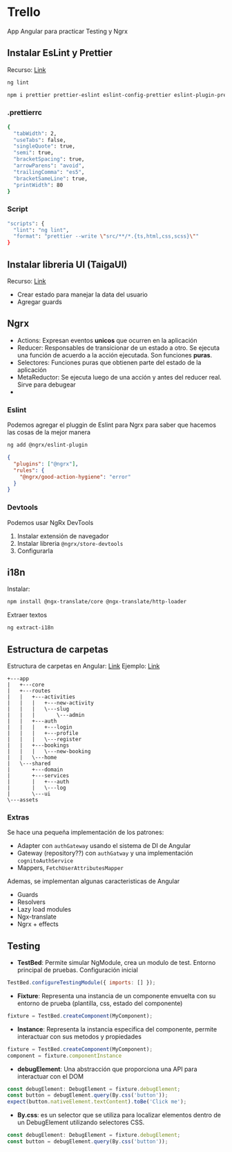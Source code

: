 # Trello

App Angular para practicar Testing y Ngrx

## Instalar EsLint y Prettier

Recurso: [Link](https://gist.github.com/bezael/5086db4bf7fd4655969a8da4e5ec1ab8)

```bash
ng lint
```

```bash
npm i prettier prettier-eslint eslint-config-prettier eslint-plugin-prettier -D
```

### .prettierrc

```bash
{
  "tabWidth": 2,
  "useTabs": false,
  "singleQuote": true,
  "semi": true,
  "bracketSpacing": true,
  "arrowParens": "avoid",
  "trailingComma": "es5",
  "bracketSameLine": true,
  "printWidth": 80
}
```

### Script

```bash
"scripts": {
  "lint": "ng lint",
  "format": "prettier --write \"src/**/*.{ts,html,css,scss}\""
}
```

## Instalar libreria UI (TaigaUI)

Recurso: [Link](https://taiga-ui.dev/getting-started)

- Crear estado para manejar la data del usuario
- Agregar guards

## Ngrx

- Actions: Expresan eventos **unicos** que ocurren en la aplicación
- Reducer: Responsables de transicionar de un estado a otro. Se ejecuta una función de acuerdo a la acción ejecutada. Son funciones **puras**.
- Selectores: Funciones puras que obtienen parte del estado de la aplicación
- MetaReductor: Se ejecuta luego de una acción y antes del reducer real. Sirve para debugear
-

### Eslint

Podemos agregar el pluggin de Eslint para Ngrx para saber que hacemos las cosas de la mejor manera

```bash
ng add @ngrx/eslint-plugin
```

```json
{
  "plugins": ["@ngrx"],
  "rules": {
    "@ngrx/good-action-hygiene": "error"
  }
}
```

### Devtools

Podemos usar NgRx DevTools

1. Instalar extensión de navegador
2. Instalar libreria `@ngrx/store-devtools`
3. Configurarla

## i18n

Instalar:

```bash
npm install @ngx-translate/core @ngx-translate/http-loader
```

Extraer textos

```bash
ng extract-i18n
```

## Estructura de carpetas

Estructura de carpetas en Angular: [Link](https://albertobasalo.medium.com/file-and-folder-structure-for-angular-applications-3130efc582e3)
Ejemplo: [Link](https://github.com/AlbertoBasalo/ng-lab/tree/main/ActivityBookings)

```
+---app
|   +---core
|   +---routes
|   |   +---activities
|   |   |   +---new-activity
|   |   |   \---slug
|   |   |       \---admin
|   |   +---auth
|   |   |   +---login
|   |   |   +---profile
|   |   |   \---register
|   |   +---bookings
|   |   |   \---new-booking
|   |   \---home
|   \---shared
|       +---domain
|       +---services
|       |   +---auth
|       |   \---log
|       \---ui
\---assets
```

### Extras

Se hace una pequeña implementación de los patrones:

- Adapter con `authGateway` usando el sistema de DI de Angular
- Gateway (repository??) con `authGatway` y una implementación `cognitoAuthService`
- Mappers, `FetchUserAttributesMapper`

Ademas, se implementan algunas caracteristicas de Angular

- Guards
- Resolvers
- Lazy load modules
- Ngx-translate
- Ngrx + effects

## Testing

- **TestBed**: Permite simular NgModule, crea un modulo de test. Entorno principal de pruebas. Configuración inicial

```js
TestBed.configureTestingModule({ imports: [] });
```

- **Fixture**: Representa una instancia de un componente envuelta con su entorno de prueba (plantilla, css, estado del componente)

```js
fixture = TestBed.createComponent(MyComponent);
```

- **Instance**: Representa la instancia especifica del componente, permite interactuar con sus metodos y propiedades

```js
fixture = TestBed.createComponent(MyComponent);
component = fixture.componentInstance
```

- **debugElement**: Una abstracción que proporciona una API para interactuar con el DOM

```js
const debugElement: DebugElement = fixture.debugElement;
const button = debugElement.query(By.css('button'));
expect(button.nativeElement.textContent).toBe('Click me');
```

- **By.css**: es un selector que se utiliza para localizar elementos dentro de un DebugElement utilizando selectores CSS.

```js
const debugElement: DebugElement = fixture.debugElement;
const button = debugElement.query(By.css('button'));
```
